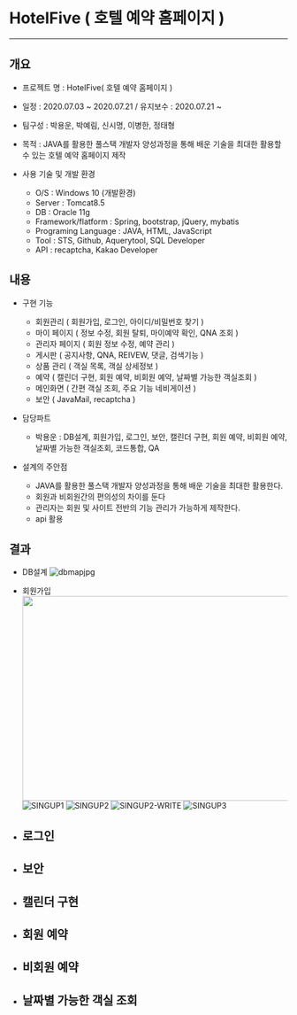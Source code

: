 # HotelFive ( 호텔 예약 홈페이지 ) 
-----------
## 개요
+ 프로젝트 명 : HotelFive( 호텔 예약 홈페이지 )

+ 일정 : 2020.07.03 ~ 2020.07.21 / 유지보수 : 2020.07.21 ~

+ 팀구성 : 박용운, 박예림, 신시명, 이병한, 정태형 

+ 목적 : JAVA를 활용한 풀스택 개발자 양성과정을 통해 배운 기술을 최대한 활용할 수 있는 호텔 예약 홈페이지 제작

+ 사용 기술 및 개발 환경

  - O/S : Windows 10 (개발환경)
  - Server : Tomcat8.5
  - DB : Oracle 11g
  - Framework/flatform : Spring, bootstrap, jQuery, mybatis
  - Programing Language : JAVA, HTML, JavaScript
  - Tool : STS, Github, Aquerytool, SQL Developer
  - API : recaptcha, Kakao Developer
  
## 내용 

+ 구현 기능 
 
  - 회원관리 ( 회원가입, 로그인, 아이디/비밀번호 찾기 )
  - 마이 페이지 ( 정보 수정, 회원 탈퇴, 마이예약 확인, QNA 조회 )
  - 관리자 페이지 ( 회원 정보 수정, 예약 관리 )
  - 게시판 ( 공지사항, QNA, REIVEW, 댓글, 검색기능 ) 
  - 상품 관리 ( 객실 목록, 객실 상세정보 )
  - 예약 ( 캘린더 구현, 회원 예약, 비회원 예약, 날짜별 가능한 객실조회 )
  - 메인화면 ( 간편 객실 조회, 주요 기능 네비게이션 ) 
  - 보안 ( JavaMail, recaptcha ) 
  
+ 담당파트 
  
  - 박용운 : DB설계, 회원가입, 로그인, 보안, 캘린더 구현, 회원 예약, 비회원 예약, 날짜별 가능한 객실조회, 코드통합, QA 
  
  
+ 설계의 주안점
   
  - JAVA를 활용한 풀스택 개발자 양성과정을 통해 배운 기술을 최대한 활용한다.
  - 회원과 비회원간의 편의성의 차이를 둔다
  - 관리자는 회원 및 사이트 전반의 기능 관리가 가능하게 제작한다.
  - api 활용 
   


## 결과

+ DB설계 
  ![dbmapjpg](https://user-images.githubusercontent.com/67767127/105947501-8eb80c80-60ac-11eb-8893-6e76a047e7fe.jpg)
  
+ 회원가입
  <img src="https://user-images.githubusercontent.com/67767127/105949103-81e8e800-60af-11eb-8bab-12bcb04fd3b5.PNG"  width="700" height="370">
  ![SINGUP1](https://user-images.githubusercontent.com/67767127/105949103-81e8e800-60af-11eb-8bab-12bcb04fd3b5.PNG)
  ![SINGUP2](https://user-images.githubusercontent.com/67767127/105949107-831a1500-60af-11eb-8a23-09c757ea270d.PNG)
  ![SINGUP2-WRITE](https://user-images.githubusercontent.com/67767127/105949114-86ad9c00-60af-11eb-99e3-bafda0bf8c97.PNG)
  ![SINGUP3](https://user-images.githubusercontent.com/67767127/105949119-89a88c80-60af-11eb-8a9d-4b3ab43c5766.PNG)
  
+ 로그인
  -
  
+ 보안
  -
  
+ 캘린더 구현
  -
  
+ 회원 예약
  -
  
+ 비회원 예약
  -
  
+ 날짜별 가능한 객실 조회
  -

